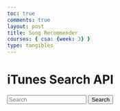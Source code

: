 ```yaml
---
toc: true
comments: true
layout: post
title: Song Recommender
courses: { csa: {week: 3} }
type: tangibles
---
```


<head>
    <title>iTunes Search API</title>
    <script src="https://code.jquery.com/jquery-3.6.0.min.js"></script>
    <style>
        .result {
            display: inline-block;
            background-color: black;
            color: white;
            border-radius: 25px;
            padding: 10px;
            margin: 10px;
            width: 100%;
        }
        .result img {
            vertical-align: middle;
            margin-right: 10px;
        }
    </style>
</head>
<body>
    <h1>iTunes Search API</h1>
    <input type="text" id="search" placeholder="Search">
    <button id="search-button">Search</button>
    <div id="results"></div>
    <script>
    function searchItunesByGenre(genre) {
        const baseUrl = "https://itunes.apple.com/search";
        const params = new URLSearchParams({
            term: genre,
            media: "music",
            entity: "song",
            attribute: "genreTerm"
        });
        fetch(`${baseUrl}?${params.toString()}`)
            .then(response => response.json())
            .then(data => {
            const results = data.results;
            results.forEach(result => {
                console.log(`${result.trackName} - ${result.artistName}`);
            });
            })
            .catch(error => {
            console.error("An error occurred while searching the iTunes Store:", error);
            });
        }
    </script>
    <script>
        $(document).ready(function() {
            $('#search-button').click(function() {
                var searchTerm = $('#search').val();
                $.ajax({
                    url: 'https://itunes.apple.com/search?term=' + searchTerm,
                    dataType: 'jsonp',
                    success: function(data) {
                        $('#results').empty();
                        data.results.forEach(function(result) {
                            var $result = $('<div class="result"></div>');
                            $result.append('<img src="' + result.artworkUrl100 + '">');
                            $result.append('<br> <span>' + result.collectionName + '</span><br>');
                            $result.append('<span>' + result.artistName + '</span><br>');
                            $result.append('<span>' + result.primaryGenreName + '</span><br>');
                            var $findSimilarButton = $('<button>Find Similar Results</button>');
                            $findSimilarButton.click(function() {
                                var genre = result.primaryGenreName;
                                var genreSearch = searchItunesByGenre(genre);
                            });
                            $result.append($findSimilarButton);
                            $('#results').append($result);
                        });
                    }
                });
            });
        });
    </script>
</body>